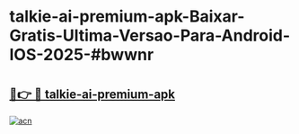 # talkie-ai-premium-apk-Baixar-Gratis-Ultima-Versao-Para-Android-IOS-2025-#bwwnr

# <h2><a href="https://ainizakaria.my?title=talkie-ai-premium-apk&ref=25M">🔗👉 🔴 talkie-ai-premium-apk</a></h2>

[![acn](https://github.com/user-attachments/assets/0f9c940e-d8b0-45ae-aac7-cd30a18b3e1c)](https://ainizakaria.my?title=talkie-ai-premium-apk&ref=25M)

